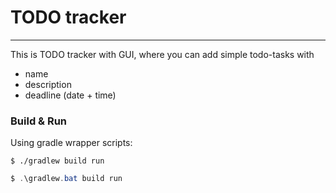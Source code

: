# TODO tracker
---

This is TODO tracker with GUI, where you can add simple todo-tasks with
- name
- description
- deadline (date + time)


### Build & Run

Using gradle wrapper scripts:

```shell
$ ./gradlew build run
```

```powershell
$ .\gradlew.bat build run
```

